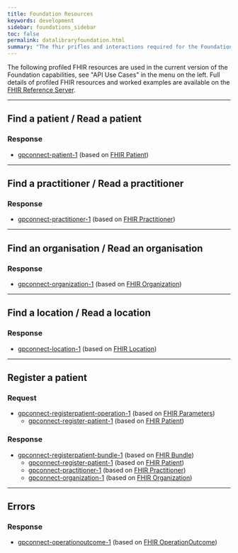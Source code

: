 ```yaml
---
title: Foundation Resources
keywords: development
sidebar: foundations_sidebar
toc: false
permalink: datalibraryfoundation.html
summary: "The fhir prifles and interactions required for the Foundation capability"
---
```


The following profiled FHIR resources are used in the current version of the Foundation capabilities, see "API Use Cases" in the menu on the left. Full details of profiled FHIR resources and worked examples are available on the [FHIR Reference Server](https://fhir-test.nhs.uk/).

---
## Find a patient / Read a patient ##
### Response ###
* [gpconnect-patient-1](https://fhir-test.nhs.uk/StructureDefinition/gpconnect-patient-1) (based on [FHIR Patient](https://www.hl7.org/fhir/DSTU2/patient.html))

---
## Find a practitioner / Read a practitioner ##
### Response ###
* [gpconnect-practitioner-1](https://fhir-test.nhs.uk/StructureDefinition/gpconnect-practitioner-1) (based on [FHIR Practitioner](https://www.hl7.org/fhir/DSTU2/practitioner.html))
  
---
## Find an organisation / Read an organisation ##
### Response ###
* [gpconnect-organization-1](https://fhir-test.nhs.uk/StructureDefinition/gpconnect-organization-1) (based on [FHIR Organization](https://www.hl7.org/fhir/DSTU2/organization.html))
  
---
## Find a location / Read a location ##
### Response ###
* [gpconnect-location-1](https://fhir-test.nhs.uk/StructureDefinition/gpconnect-location-1) (based on [FHIR Location](https://www.hl7.org/fhir/DSTU2/location.html))

---
## Register a patient ##

### Request ###
* [gpconnect-registerpatient-operation-1](https://fhir-test.nhs.uk/OperationDefinition/gpconnect-registerpatient-operation-1) (based on [FHIR Parameters](https://www.hl7.org/fhir/DSTU2/parameters.html))
  * [gpconnect-register-patient-1](https://fhir-test.nhs.uk/StructureDefinition/gpconnect-register-patient-1) (based on [FHIR Patient](https://www.hl7.org/fhir/DSTU2/patient.html))

### Response ###
* [gpconnect-registerpatient-bundle-1](https://fhir-test.nhs.uk/StructureDefinition/gpconnect-registerpatient-bundle-1) (based on [FHIR Bundle](https://www.hl7.org/fhir/DSTU2/bundle.html))
  * [gpconnect-register-patient-1](https://fhir-test.nhs.uk/StructureDefinition/gpconnect-register-patient-1) (based on [FHIR Patient](https://www.hl7.org/fhir/DSTU2/patient.html))
  * [gpconnect-practitioner-1](https://fhir-test.nhs.uk/StructureDefinition/gpconnect-practitioner-1) (based on [FHIR Practitioner](https://www.hl7.org/fhir/DSTU2/practitioner.html))
  * [gpconnect-organization-1](https://fhir-test.nhs.uk/StructureDefinition/gpconnect-organization-1) (based on [FHIR Organization](https://www.hl7.org/fhir/DSTU2/organization.html))

---
## Errors ##
### Response ###
* [gpconnect-operationoutcome-1](https://fhir-test.nhs.uk/StructureDefinition/gpconnect-operationoutcome-1) (based on [FHIR OperationOutcome](https://www.hl7.org/fhir/DSTU2/operationoutcome.html))
